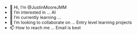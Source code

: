 - 👋 Hi, I’m @JustinMooreJMM
- 👀 I’m interested in ... AI 
- 🌱 I’m currently learning ... 
- 💞️ I’m looking to collaborate on ... Entry level learning projects
- 📫 How to reach me ... Email is best

<!---
JustinMooreJMM/JustinMooreJMM is a ✨ special ✨ repository because its `README.md` (this file) appears on your GitHub profile.
You can click the Preview link to take a look at your changes.
--->
